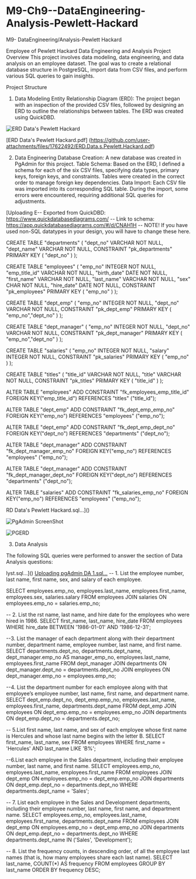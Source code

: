 # M9-Ch9--DataEngineering-Analysis-Pewlett-Hackard
M9- DataEngineering/Analysis-Pewlett Hackard


Employee of Pewlett Hackard  Data Engineering and Analysis Project
Overview
This project involves data modeling, data engineering, and data analysis on an employee dataset. The goal was to create a relational database structure in PostgreSQL, import data from CSV files, and perform various SQL queries to gain insights.

Project Structure

1. Data Modeling
Entity Relationship Diagram (ERD): The project began with an inspection of the provided CSV files, followed by designing an ERD to outline the relationships between tables. The ERD was created using QuickDBD.

![ERD Data's Pewlett Hackard](https://github.com/user-attachments/assets/c29e042f-f0ad-4a5b-9890-c061bc1bd81f)

[ERD Data's Pewlett Hackard.pdf]
(https://github.com/user-attachments/files/17622492/ERD.Data.s.Pewlett.Hackard.pdf)


2. Data Engineering
Database Creation: A new database was created in PgAdmin for this project.
Table Schema: Based on the ERD, I defined a schema for each of the six CSV files, specifying data types, primary keys, foreign keys, and constraints. Tables were created in the correct order to manage foreign key dependencies.
Data Import: Each CSV file was imported into its corresponding SQL table. During the import, some errors were encountered, requiring additional SQL queries for adjustments.



[Uploading E-- Exported from QuickDBD: https://www.quickdatabasediagrams.com/
-- Link to schema: https://app.quickdatabasediagrams.com/#/d/CNAH1H
-- NOTE! If you have used non-SQL datatypes in your design, you will have to change these here.


CREATE TABLE "departments" (
    "dept_no" VARCHAR   NOT NULL,
    "dept_name" VARCHAR   NOT NULL,
    CONSTRAINT "pk_departments" PRIMARY KEY (
        "dept_no"
     )
);

CREATE TABLE "employees" (
    "emp_no" INTEGER   NOT NULL,
    "emp_title_id" VARCHAR   NOT NULL,
    "birth_date" DATE   NOT NULL,
    "first_name" VARCHAR   NOT NULL,
    "last_name" VARCHAR   NOT NULL,
    "sex" CHAR   NOT NULL,
    "hire_date" DATE   NOT NULL,
    CONSTRAINT "pk_employees" PRIMARY KEY (
        "emp_no"
     )
);

CREATE TABLE "dept_emp" (
    "emp_no" INTEGER   NOT NULL,
    "dept_no" VARCHAR   NOT NULL,
    CONSTRAINT "pk_dept_emp" PRIMARY KEY (
        "emp_no","dept_no"
     )
);

CREATE TABLE "dept_manager" (
    "emp_no" INTEGER   NOT NULL,
    "dept_no" VARCHAR   NOT NULL,
    CONSTRAINT "pk_dept_manager" PRIMARY KEY (
        "emp_no","dept_no"
     )
);

CREATE TABLE "salaries" (
    "emp_no" INTEGER   NOT NULL,
    "salary" INTEGER   NOT NULL,
    CONSTRAINT "pk_salaries" PRIMARY KEY (
        "emp_no"
     )
);

CREATE TABLE "titles" (
    "title_id" VARCHAR   NOT NULL,
    "title" VARCHAR   NOT NULL,
    CONSTRAINT "pk_titles" PRIMARY KEY (
        "title_id"
     )
);

ALTER TABLE "employees" ADD CONSTRAINT "fk_employees_emp_title_id" FOREIGN KEY("emp_title_id")
REFERENCES "titles" ("title_id");

ALTER TABLE "dept_emp" ADD CONSTRAINT "fk_dept_emp_emp_no" FOREIGN KEY("emp_no")
REFERENCES "employees" ("emp_no");

ALTER TABLE "dept_emp" ADD CONSTRAINT "fk_dept_emp_dept_no" FOREIGN KEY("dept_no")
REFERENCES "departments" ("dept_no");

ALTER TABLE "dept_manager" ADD CONSTRAINT "fk_dept_manager_emp_no" FOREIGN KEY("emp_no")
REFERENCES "employees" ("emp_no");

ALTER TABLE "dept_manager" ADD CONSTRAINT "fk_dept_manager_dept_no" FOREIGN KEY("dept_no")
REFERENCES "departments" ("dept_no");

ALTER TABLE "salaries" ADD CONSTRAINT "fk_salaries_emp_no" FOREIGN KEY("emp_no")
REFERENCES "employees" ("emp_no");

RD Data's Pewlett Hackard.sql…]()

![PgAdmin ScreenShot](https://github.com/user-attachments/assets/c5c82080-2553-4c61-ab2d-e83b6c0111d5)

![PGERD](https://github.com/user-attachments/assets/b2a0ed78-fea1-4938-8aa8-f32fed08bd1e)


3. Data Analysis
   
The following SQL queries were performed to answer the section of Data Analysis questions:


lyst.sql…]()             [Uploading pgAdmin DA 1.sql…]()
-- 1. List the employee number, last name, first name, sex, and salary of each employee.

SELECT 
    employees.emp_no,
    employees.last_name,
    employees.first_name,
    employees.sex,
    salaries.salary
FROM 
    employees
JOIN 
    salaries ON employees.emp_no = salaries.emp_no;

-- 2. List the rst name, last name, and hire date for the employees who were hired in 1986.
SELECT 
    first_name,
    last_name,
    hire_date
FROM 
    employees
WHERE 
    hire_date BETWEEN '1986-01-01' AND '1986-12-31';

--3. List the manager of each department along with their department number, department name, employee number, last name, and first name.
SELECT 
    departments.dept_no,
    departments.dept_name,
    dept_manager.emp_no AS manager_emp_no,
    employees.last_name,
    employees.first_name
FROM 
    dept_manager
JOIN 
    departments ON dept_manager.dept_no = departments.dept_no
JOIN 
    employees ON dept_manager.emp_no = employees.emp_no;

--4. List the department number for each employee along with that employee’s employee number, last name, first name, and department name.
SELECT 
    dept_emp.dept_no,
    dept_emp.emp_no,
    employees.last_name,
    employees.first_name,
    departments.dept_name
FROM 
    dept_emp
JOIN 
    employees ON dept_emp.emp_no = employees.emp_no
JOIN 
    departments ON dept_emp.dept_no = departments.dept_no;

-- 5.List first name, last name, and sex of each employee whose first name is Hercules and whose last name begins with the letter B.
SELECT 
    first_name,
    last_name,
    sex
FROM 
    employees
WHERE 
    first_name = 'Hercules' 
    AND last_name LIKE 'B%';

--6.List each employee in the Sales department, including their employee number, last name, and first name.
SELECT 
    employees.emp_no,
    employees.last_name,
    employees.first_name
FROM 
    employees
JOIN 
    dept_emp ON employees.emp_no = dept_emp.emp_no
JOIN 
    departments ON dept_emp.dept_no = departments.dept_no
WHERE 
    departments.dept_name = 'Sales';
	
-- 7. List each employee in the Sales and Development departments, including their employee number, last name, first name, and  department name.
SELECT 
    employees.emp_no,
    employees.last_name,
    employees.first_name,
    departments.dept_name
FROM 
    employees
JOIN 
    dept_emp ON employees.emp_no = dept_emp.emp_no
JOIN 
    departments ON dept_emp.dept_no = departments.dept_no
WHERE 
    departments.dept_name IN ('Sales', 'Development');

-- 8. List the frequency counts, in descending order, of all the employee last names (that is, how many employees share each last name).
SELECT 
    last_name,
    COUNT(*) AS frequency
FROM 
    employees
GROUP BY 
    last_name
ORDER BY 
    frequency DESC;

                    
